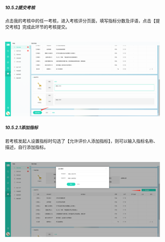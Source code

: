 ##### 10.5.2提交考核

点击我的考核中的任一考核，进入考核评分页面，填写指标分数及评语，点击【提交考核】完成此环节的考核提交。

# ![](/assets/10.5.2提交考核.png)

##### 10.5.2.1添加指标

若考核发起人设置指标时勾选了【允许评价人添加指标】，则可以输入指标名称、描述，自行添加指标。

# ![](/assets/10.5.2.1添加指标.png)


